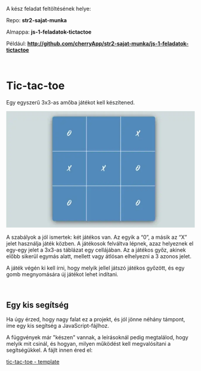 A kész feladat feltöltésének helye:

Repo: __str2-sajat-munka__

Almappa: __js-1-feladatok-tictactoe__

Például: **http://github.com/cherryApp/str2-sajat-munka/js-1-feladatok-tictactoe**

<br>

# Tic-tac-toe

Egy egyszerű 3x3-as amőba játékot kell készítened.

![IconComponent](img\tictactoe.webp)

A szabályok a jól ismertek: két játékos van. Az egyik a “0”, a másik az “X” jelet használja játék közben. A játékosok felváltva lépnek, azaz helyeznek el egy-egy jelet a 3x3-as táblázat egy cellájában. Az a játékos győz, akinek előbb sikerül egymás alatt, mellett vagy átlósan elhelyezni a 3 azonos jelet.

A játék végén ki kell írni, hogy melyik jellel játszó játékos győzött, és egy gomb megnyomására új játékot lehet indítani.

<br>

## Egy kis segítség

Ha úgy érzed, hogy nagy falat ez a projekt, és jól jönne néhány támpont, íme egy kis segítség a JavaScript-fájlhoz. 

A függvények már "készen" vannak, a leírásoknál pedig megtalálod, hogy melyik mit csinál, és hogyan, milyen működést kell megvalósítani a segítségükkel. A fájlt innen éred el:

[tic-tac-toe - template](https://training360-my.sharepoint.com/:u:/p/jcserko/EfQYd2tp5IRFtwS8Eznc9rsBrTiTKSFJ5GoRgDxRYCGDAA?e=rwkFRh)